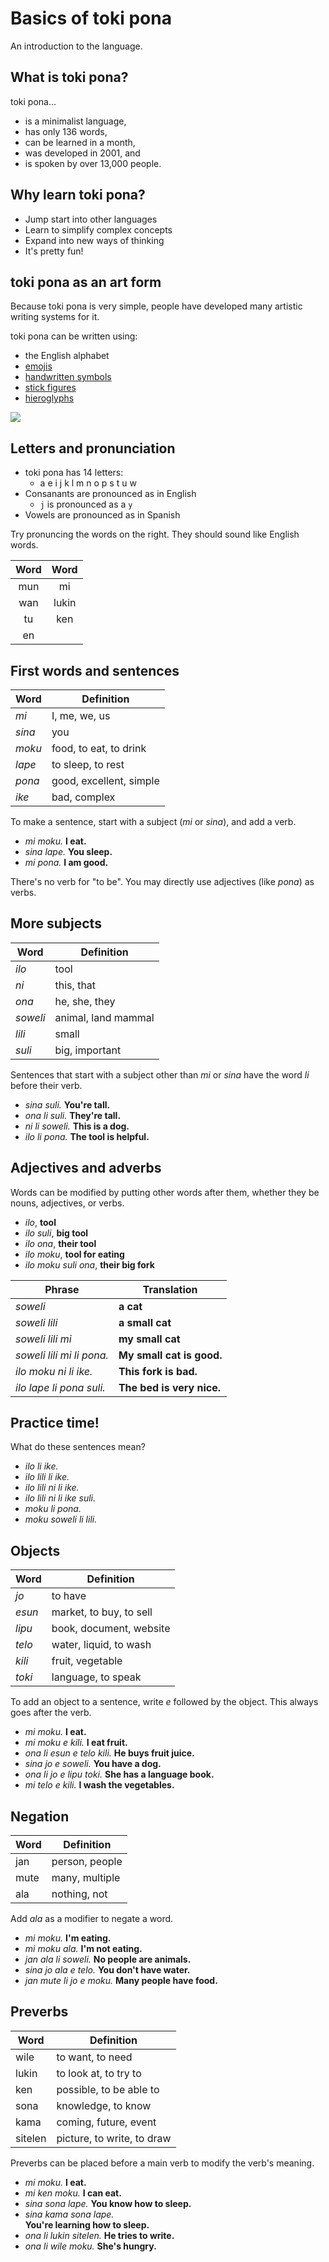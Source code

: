 # Basics of toki pona

An introduction to the language.

## What is toki pona?

toki pona...

- is a minimalist language,
- has only 136 words,
- can be learned in a month,
- was developed in 2001, and
- is spoken by over 13,000 people.

## Why learn toki pona?

- Jump start into other languages
- Learn to simplify complex concepts
- Expand into new ways of thinking
- It's pretty fun!

## toki pona as an art form

Because toki pona is very simple, people have developed many artistic writing
systems for it.

toki pona can be written using:

- the English alphabet
- [emojis](https://lh5.googleusercontent.com/wAqCibqbbCy9YBVN0GNbyg7hG1qzEoC8EwVi7hE7FNPM9mQ1nAiz14pUfA7LMYeFI0TDMPBfZl-fmPUIPysyj4w7j2MsVmztKT_RMU6XjUKIv8vvIqS5P3fmD_QnO3ZuaQ=w1280)
- [handwritten symbols](https://musilili.net/linja-pona/)
- [stick figures](https://www.reddit.com/r/tokipona/comments/10w8a10/sitelen_jan_a_toki_pona_writing_system_made_of/)
- [hieroglyphs](https://jonathangabel.com/toki-pona/)

![](/jonathan-gabel-waso-walo.jpg)

## Letters and pronunciation

- toki pona has 14 letters:
  - a e i j k l m n o p s t u w
- Consanants are pronounced as in English
  - `j` is pronounced as a `y`
- Vowels are pronounced as in Spanish

Try pronuncing the words on the right. They should sound like English words.

| Word | Word  |
| :--: | :---: |
| mun  |  mi   |
| wan  | lukin |
|  tu  |  ken  |
|  en  |

## First words and sentences

| Word   | Definition              |
| ------ | ----------------------- |
| _mi_   | I, me, we, us           |
| _sina_ | you                     |
| _moku_ | food, to eat, to drink  |
| _lape_ | to sleep, to rest       |
| _pona_ | good, excellent, simple |
| _ike_  | bad, complex            |

To make a sentence, start with a subject (_mi_ or _sina_), and add a verb.

- _mi moku._ **I eat.**
- _sina lape._ **You sleep.**
- _mi pona._ **I am good.**

There's no verb for "to be". You may directly use adjectives (like _pona_) as
verbs.

## More subjects

| Word     | Definition          |
| -------- | ------------------- |
| _ilo_    | tool                |
| _ni_     | this, that          |
| _ona_    | he, she, they       |
| _soweli_ | animal, land mammal |
| _lili_   | small               |
| _suli_   | big, important      |

Sentences that start with a subject other than _mi_ or _sina_ have the word _li_
before their verb.

- _sina suli._ **You're tall.**
- _ona li suli._ **They're tall.**
- _ni li soweli._ **This is a dog.**
- _ilo li pona._ **The tool is helpful.**

## Adjectives and adverbs

Words can be modified by putting other words after them, whether they be nouns,
adjectives, or verbs.

- _ilo_, **tool**
- _ilo suli_, **big tool**
- _ilo ona_, **their tool**
- _ilo moku_, **tool for eating**
- _ilo moku suli ona_, **their big fork**

| Phrase                    | Translation               |
| ------------------------- | ------------------------- |
| _soweli_                  | **a cat**                 |
| _soweli lili_             | **a small cat**           |
| _soweli lili mi_          | **my small cat**          |
| _soweli lili mi li pona._ | **My small cat is good.** |
| _ilo moku ni li ike._     | **This fork is bad.**     |
| _ilo lape li pona suli._  | **The bed is very nice.** |

## Practice time!

What do these sentences mean?

- _ilo li ike._
- _ilo lili li ike._
- _ilo lili ni li ike._
- _ilo lili ni li ike suli._
- _moku li pona._
- _moku soweli li lili._

## Objects

| Word   | Definition              |
| ------ | ----------------------- |
| _jo_   | to have                 |
| _esun_ | market, to buy, to sell |
| _lipu_ | book, document, website |
| _telo_ | water, liquid, to wash  |
| _kili_ | fruit, vegetable        |
| _toki_ | language, to speak      |

To add an object to a sentence, write _e_ followed by the object. This always
goes after the verb.

- _mi moku._ **I eat.**
- _mi moku e kili._ **I eat fruit.**
- _ona li esun e telo kili._ **He buys fruit juice.**
- _sina jo e soweli._ **You have a dog.**
- _ona li jo e lipu toki._ **She has a language book.**
- _mi telo e kili._ **I wash the vegetables.**

## Negation

| Word | Definition     |
| ---- | -------------- |
| jan  | person, people |
| mute | many, multiple |
| ala  | nothing, not   |

Add _ala_ as a modifier to negate a word.

- _mi moku._ **I'm eating.**
- _mi moku ala._ **I'm not eating.**
- _jan ala li soweli._ **No people are animals.**
- _sina jo ala e telo._ **You don't have water.**
- _jan mute li jo e moku._ **Many people have food.**

## Preverbs

| Word    | Definition                 |
| ------- | -------------------------- |
| wile    | to want, to need           |
| lukin   | to look at, to try to      |
| ken     | possible, to be able to    |
| sona    | knowledge, to know         |
| kama    | coming, future, event      |
| sitelen | picture, to write, to draw |

Preverbs can be placed before a main verb to modify the verb's meaning.

- _mi moku._ **I eat.**
- _mi ken moku._ **I can eat.**
- _sina sona lape._ **You know how to sleep.**
- _sina kama sona lape._  
  **You're learning how to sleep.**
- _ona li lukin sitelen._ **He tries to write.**
- _ona li wile moku._ **She's hungry.**

<!-- Source: https://devurandom.xyz/tokipona/10 -->
